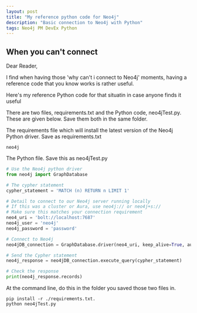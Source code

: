 ```yaml
---
layout: post
title: "My reference python code for Neo4j"
description: "Basic connection to Neo4j with Python"
tags: Neo4j PM DevEx Python
---
```


## When you can't connect

Dear Reader,

I find when having those 'why can't i connect to Neo4j' moments, having a reference code that you know works is rather useful.

Here's my reference Python code for that situatin in case anyone finds it useful

There are two files, requirements.txt and the Python code, neo4jTest.py. These are given below. Save them both in the same folder.

The requirements file which will install the latest version of the Neo4j Python driver. Save as requirements.txt

```Text
neo4j

```

The Python file. Save this as neo4jTest.py

```Python
# Use the Neo4j python driver
from neo4j import GraphDatabase

# The cypher statement
cypher_statement = 'MATCH (n) RETURN n LIMIT 1'

# Detail to connect to our Neo4j server running locally
# If this was a cluster or Aura, use neo4j:// or neo4j+s://
# Make sure this matches your connection requirement
neo4_uri = 'bolt://localhost:7687'
neo4j_user = 'neo4j'
neo4j_password = 'password'

# Connect to Neo4j
neo4jDB_connection = GraphDatabase.driver(neo4_uri, keep_alive=True, auth=(neo4j_user, neo4j_password))

# Send the Cypher statement
neo4j_response = neo4jDB_connection.execute_query(cypher_statement)

# Check the response
print(neo4j_response.records)
```

At the command line, do this in the folder you saved those two files in.

```Console
pip install -r ./requirements.txt.
python neo4jTest.py
```
